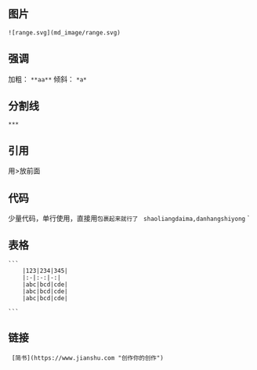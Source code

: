 ## 图片
` ![range.svg](md_image/range.svg) `
## 强调
加粗： ` **aa** `
倾斜： ` *a* `
## 分割线
 `***`
## 引用
用>放前面

## 代码
少量代码，单行使用，直接用`包裹起来就行了
` ` shaoliangdaima,danhangshiyong ` `

## 表格

    ```
        |123|234|345|
        |:-|:-:|-:|
        |abc|bcd|cde|
        |abc|bcd|cde|
        |abc|bcd|cde|

    ```

## 链接

` [简书](https://www.jianshu.com "创作你的创作")`